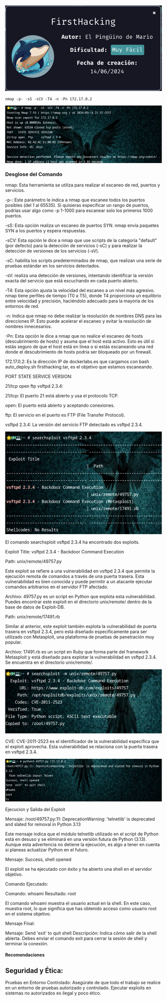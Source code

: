 ![FirstHacking](https://github.com/falart3/dockerlabs/blob/main/fh_001.png)
```
nmap -p- -sS -sCV -T4 -n -Pn 172.17.0.2
```
![FirstHacking](https://github.com/falart3/dockerlabs/blob/main/fh_002.png)

<h3>Desglose del Comando</h3>

nmap: Esta herramienta se utiliza para realizar el escaneo de red, puertos y servicios.

-p-: Este parámetro le indica a nmap que escanee todos los puertos posibles (del 1 al 65535). Si quisieras especificar un rango de puertos, podrías usar algo como -p 1-1000 para escanear solo los primeros 1000 puertos.

-sS: Esta opción realiza un escaneo de puertos SYN. nmap envía paquetes SYN a los puertos y espera respuestas.

-sCV: Esta opción le dice a nmap que use scripts de la categoría "default" (por defecto) para la detección de servicios (-sC) y para realizar la detección de versiones de los servicios (-sV).

-sC: habilita los scripts predeterminados de nmap, que realizan una serie de pruebas estándar en los servicios detectados.

-sV: realiza una detección de versiones, intentando identificar la versión exacta del servicio que está escuchando en cada puerto abierto.

-T4: Esta opción ajusta la velocidad del escaneo a un nivel más agresivo. nmap tiene perfiles de tiempo (T0 a T5), donde T4 proporciona un equilibrio entre velocidad y precisión, haciéndolo adecuado para la mayoría de los entornos de red.

-n: Indica que nmap no debe realizar la resolución de nombres DNS para las direcciones IP. Esto puede acelerar el escaneo y evitar la resolución de nombres innecesarios.

-Pn: Esta opción le dice a nmap que no realice el escaneo de hosts (descubrimiento de hosts) y asuma que el host está activo. Esto es útil si estás seguro de que el host está en línea o si estás escaneando una red donde el descubrimiento de hosts podría ser bloqueado por un firewall.

172.17.0.2: Es la dirección IP de dockerlabs.es que cargamos con bash auto_deploy.sh firsthacking.tar, es el objetivo que estamos escaneando.

PORT STATE SERVICE VERSION:

21/tcp open ftp vsftpd 2.3.4:

21/tcp: El puerto 21 está abierto y usa el protocolo TCP.

open: El puerto está abierto y aceptando conexiones.

ftp: El servicio en el puerto es FTP (File Transfer Protocol).
  
vsftpd 2.3.4: La versión del servicio FTP detectado es vsftpd 2.3.4.

![FirstHacking](https://github.com/falart3/dockerlabs/blob/main/fh_003.png)

El comando searchsploit vsftpd 2.3.4 ha encontrado dos exploits.

Exploit Title: vsftpd 2.3.4 - Backdoor Command Execution

Path: unix/remote/49757.py

Este exploit se refiere a una vulnerabilidad en vsftpd 2.3.4 que permite la ejecución remota de comandos a través de una puerta trasera. Esta vulnerabilidad es bien conocida y puede permitir a un atacante ejecutar comandos arbitrarios en el servidor FTP afectado.

Archivo: 49757.py es un script en Python que explota esta vulnerabilidad. Puedes encontrar este exploit en el directorio unix/remote/ dentro de la base de datos de Exploit-DB.


Path: unix/remote/17491.rb

Similar al anterior, este exploit también explota la vulnerabilidad de puerta trasera en vsftpd 2.3.4, pero está diseñado específicamente para ser utilizado con Metasploit, una plataforma de pruebas de penetración muy popular.

Archivo: 17491.rb es un script en Ruby que forma parte del framework Metasploit y está diseñado para explotar la vulnerabilidad en vsftpd 2.3.4. Se encuentra en el directorio unix/remote/.

![FirstHacking](https://github.com/falart3/dockerlabs/blob/main/fh_004.png)

CVE: CVE-2011-2523 es el identificador de la vulnerabilidad específica que el exploit aprovecha. Esta vulnerabilidad se relaciona con la puerta trasera en vsftpd 2.3.4.

![FirstHacking](https://github.com/falart3/dockerlabs/blob/main/fh_005.png)

Ejecucion y Salida del Exploit

Mensaje: /root/49757.py:11: DeprecationWarning: 'telnetlib' is deprecated and slated for removal in Python 3.13

Este mensaje indica que el módulo telnetlib utilizado en el script de Python está en desuso y se eliminará en una versión futura de Python (3.13). Aunque esta advertencia no detiene la ejecución, es algo a tener en cuenta si planeas actualizar Python en el futuro.

Mensaje: Success, shell opened

El exploit se ha ejecutado con éxito y ha abierto una shell en el servidor objetivo.

Comando Ejecutado:

Comando: whoami
Resultado: root

El comando whoami muestra el usuario actual en la shell. En este caso, muestra root, lo que significa que has obtenido acceso como usuario root en el sistema objetivo.

Mensaje Final:

Mensaje: Send 'exit' to quit shell
Descripción: Indica cómo salir de la shell abierta. Debes enviar el comando exit para cerrar la sesión de shell y terminar la conexión.

<h4>Recomendaciones</h4>
<h2>Seguridad y Ética:</h2>

Pruebas en Entorno Controlado: Asegúrate de que todo el trabajo se realice en un entorno de pruebas autorizado y controlado. Ejecutar exploits en sistemas no autorizados es ilegal y poco ético.
